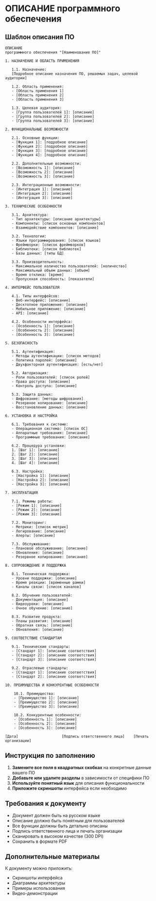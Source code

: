 # ОПИСАНИЕ программного обеспечения

## Шаблон описания ПО

```
ОПИСАНИЕ
программного обеспечения "[Наименование ПО]"

1. НАЗНАЧЕНИЕ И ОБЛАСТЬ ПРИМЕНЕНИЯ
   
   1.1. Назначение:
   [Подробное описание назначения ПО, решаемых задач, целевой аудитории]

   1.2. Область применения:
   - [Область применения 1]
   - [Область применения 2]
   - [Область применения 3]

   1.3. Целевая аудитория:
   - [Группа пользователей 1]: [описание]
   - [Группа пользователей 2]: [описание]
   - [Группа пользователей 3]: [описание]

2. ФУНКЦИОНАЛЬНЫЕ ВОЗМОЖНОСТИ
   
   2.1. Основные функции:
   - [Функция 1]: [подробное описание]
   - [Функция 2]: [подробное описание]
   - [Функция 3]: [подробное описание]
   - [Функция 4]: [подробное описание]

   2.2. Дополнительные возможности:
   - [Возможность 1]: [описание]
   - [Возможность 2]: [описание]
   - [Возможность 3]: [описание]

   2.3. Интеграционные возможности:
   - [Интеграция 1]: [описание]
   - [Интеграция 2]: [описание]
   - [Интеграция 3]: [описание]

3. ТЕХНИЧЕСКИЕ ОСОБЕННОСТИ
   
   3.1. Архитектура:
   - Тип архитектуры: [описание архитектуры]
   - Компоненты: [список основных компонентов]
   - Взаимодействие компонентов: [описание]

   3.2. Технологии:
   - Языки программирования: [список языков]
   - Фреймворки: [список фреймворков]
   - Библиотеки: [список библиотек]
   - Базы данных: [типы БД]

   3.3. Производительность:
   - Максимальное количество пользователей: [количество]
   - Максимальный объем данных: [объем]
   - Время отклика: [время]
   - Пропускная способность: [показатели]

4. ИНТЕРФЕЙС ПОЛЬЗОВАТЕЛЯ
   
   4.1. Типы интерфейсов:
   - Веб-интерфейс: [описание]
   - Десктопное приложение: [описание]
   - Мобильное приложение: [описание]
   - API: [описание]

   4.2. Особенности интерфейса:
   - [Особенность 1]: [описание]
   - [Особенность 2]: [описание]
   - [Особенность 3]: [описание]

5. БЕЗОПАСНОСТЬ
   
   5.1. Аутентификация:
   - Методы аутентификации: [список методов]
   - Политика паролей: [описание]
   - Двухфакторная аутентификация: [есть/нет]

   5.2. Авторизация:
   - Роли пользователей: [список ролей]
   - Права доступа: [описание]
   - Контроль доступа: [описание]

   5.3. Защита данных:
   - Шифрование: [методы шифрования]
   - Резервное копирование: [описание]
   - Восстановление данных: [описание]

6. УСТАНОВКА И НАСТРОЙКА
   
   6.1. Требования к системе:
   - Операционная система: [список ОС]
   - Аппаратные требования: [описание]
   - Программные требования: [описание]

   6.2. Процедура установки:
   1. [Шаг 1]: [описание]
   2. [Шаг 2]: [описание]
   3. [Шаг 3]: [описание]
   4. [Шаг 4]: [описание]

   6.3. Настройка:
   - [Настройка 1]: [описание]
   - [Настройка 2]: [описание]
   - [Настройка 3]: [описание]

7. ЭКСПЛУАТАЦИЯ
   
   7.1. Режимы работы:
   - [Режим 1]: [описание]
   - [Режим 2]: [описание]
   - [Режим 3]: [описание]

   7.2. Мониторинг:
   - Метрики: [список метрик]
   - Логирование: [описание]
   - Алерты: [описание]

   7.3. Обслуживание:
   - Плановое обслуживание: [описание]
   - Обновления: [описание]
   - Резервное копирование: [описание]

8. СОПРОВОЖДЕНИЕ И ПОДДЕРЖКА
   
   8.1. Техническая поддержка:
   - Уровни поддержки: [описание]
   - Время реакции: [временные рамки]
   - Каналы связи: [список каналов]

   8.2. Обучение пользователей:
   - Документация: [описание]
   - Видеоуроки: [описание]
   - Очное обучение: [описание]

   8.3. Развитие продукта:
   - Планы развития: [описание]
   - Обратная связь: [описание]
   - Обновления: [описание]

9. СООТВЕТСТВИЕ СТАНДАРТАМ
   
   9.1. Технические стандарты:
   - [Стандарт 1]: [описание соответствия]
   - [Стандарт 2]: [описание соответствия]
   - [Стандарт 3]: [описание соответствия]

   9.2. Отраслевые стандарты:
   - [Стандарт 1]: [описание соответствия]
   - [Стандарт 2]: [описание соответствия]

10. ПРЕИМУЩЕСТВА И КОНКУРЕНТНЫЕ ОСОБЕННОСТИ
   
    10.1. Преимущества:
    - [Преимущество 1]: [описание]
    - [Преимущество 2]: [описание]
    - [Преимущество 3]: [описание]

    10.2. Конкурентные особенности:
    - [Особенность 1]: [описание]
    - [Особенность 2]: [описание]
    - [Особенность 3]: [описание]

[Дата]                    [Подпись ответственного лица]    [Печать организации]
```

## Инструкция по заполнению

1. **Замените все поля в квадратных скобках** на конкретные данные вашего ПО
2. **Добавьте или удалите разделы** в зависимости от специфики ПО
3. **Используйте понятный язык** для описания функциональности
4. **Приложите скриншоты** интерфейса если необходимо

## Требования к документу

- Документ должен быть на русском языке
- Описание должно быть понятным для пользователей
- Все функции должны быть детально описаны
- Подпись ответственного лица и печать организации
- Сканировать в высоком качестве (300 DPI)
- Сохранить в формате PDF

## Дополнительные материалы

К документу можно приложить:
- Скриншоты интерфейса
- Диаграммы архитектуры
- Примеры использования
- Видео-демонстрации
